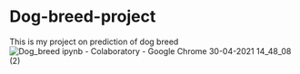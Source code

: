 # Dog-breed-project
This is my project on prediction of dog breed
![Dog_breed ipynb - Colaboratory - Google Chrome 30-04-2021 14_48_08 (2)](https://user-images.githubusercontent.com/64539670/116677643-11ab7480-a9c6-11eb-9cc0-80e9cb466803.png)

